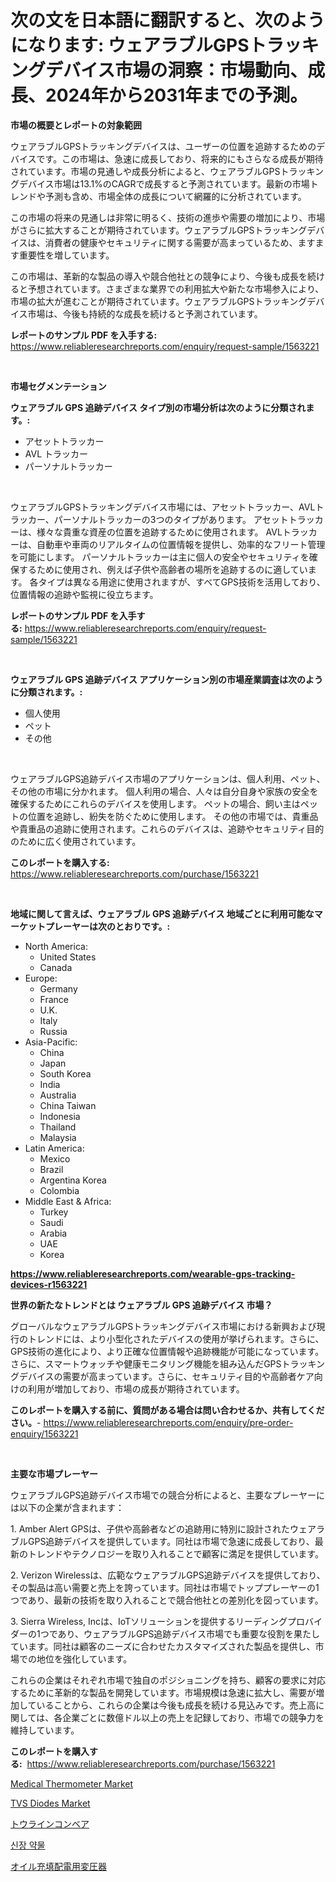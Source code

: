 <p><h1>次の文を日本語に翻訳すると、次のようになります: ウェアラブルGPSトラッキングデバイス市場の洞察：市場動向、成長、2024年から2031年までの予測。</h1></p><p><strong>市場の概要とレポートの対象範囲</strong></p>
<p><p>ウェアラブルGPSトラッキングデバイスは、ユーザーの位置を追跡するためのデバイスです。この市場は、急速に成長しており、将来的にもさらなる成長が期待されています。市場の見通しや成長分析によると、ウェアラブルGPSトラッキングデバイス市場は13.1%のCAGRで成長すると予測されています。最新の市場トレンドや予測も含め、市場全体の成長について網羅的に分析されています。</p><p>この市場の将来の見通しは非常に明るく、技術の進歩や需要の増加により、市場がさらに拡大することが期待されています。ウェアラブルGPSトラッキングデバイスは、消費者の健康やセキュリティに関する需要が高まっているため、ますます重要性を増しています。</p><p>この市場は、革新的な製品の導入や競合他社との競争により、今後も成長を続けると予想されています。さまざまな業界での利用拡大や新たな市場参入により、市場の拡大が進むことが期待されています。ウェアラブルGPSトラッキングデバイス市場は、今後も持続的な成長を続けると予測されています。</p></p>
<p><strong>レポートのサンプル PDF を入手する:</strong> <a href="https://www.reliableresearchreports.com/enquiry/request-sample/1563221">https://www.reliableresearchreports.com/enquiry/request-sample/1563221</a></p>
<p>&nbsp;</p>
<p><strong>市場セグメンテーション</strong></p>
<p><strong>ウェアラブル GPS 追跡デバイス タイプ別の市場分析は次のように分類されます。:</strong></p>
<p><ul><li>アセットトラッカー</li><li>AVL トラッカー</li><li>パーソナルトラッカー</li></ul></p>
<p>&nbsp;</p>
<p><p>ウェアラブルGPSトラッキングデバイス市場には、アセットトラッカー、AVLトラッカー、パーソナルトラッカーの3つのタイプがあります。 アセットトラッカーは、様々な貴重な資産の位置を追跡するために使用されます。 AVLトラッカーは、自動車や車両のリアルタイムの位置情報を提供し、効率的なフリート管理を可能にします。 パーソナルトラッカーは主に個人の安全やセキュリティを確保するために使用され、例えば子供や高齢者の場所を追跡するのに適しています。 各タイプは異なる用途に使用されますが、すべてGPS技術を活用しており、位置情報の追跡や監視に役立ちます。</p></p>
<p><strong>レポートのサンプル PDF を入手する:</strong>&nbsp;<a href="https://www.reliableresearchreports.com/enquiry/request-sample/1563221">https://www.reliableresearchreports.com/enquiry/request-sample/1563221</a></p>
<p>&nbsp;</p>
<p><strong> ウェアラブル GPS 追跡デバイス アプリケーション別の市場産業調査は次のように分類されます。:</strong></p>
<p><ul><li>個人使用</li><li>ペット</li><li>その他</li></ul></p>
<p>&nbsp;</p>
<p><p>ウェアラブルGPS追跡デバイス市場のアプリケーションは、個人利用、ペット、その他の市場に分かれます。 個人利用の場合、人々は自分自身や家族の安全を確保するためにこれらのデバイスを使用します。 ペットの場合、飼い主はペットの位置を追跡し、紛失を防ぐために使用します。 その他の市場では、貴重品や貴重品の追跡に使用されます。これらのデバイスは、追跡やセキュリティ目的のために広く使用されています。</p></p>
<p><strong>このレポートを購入する:</strong>&nbsp; <a href="https://www.reliableresearchreports.com/purchase/1563221">https://www.reliableresearchreports.com/purchase/1563221</a></p>
<p>&nbsp;</p>
<p><strong>地域に関して言えば、ウェアラブル GPS 追跡デバイス 地域ごとに利用可能なマーケットプレーヤーは次のとおりです。:</strong></p>
<p><ul>
    <li>
        North America:
        <ul>
            <li>United States</li>
            <li>Canada</li>
        </ul>
    </li>
    <li>
        Europe:
        <ul>
            <li>Germany</li>
            <li>France</li>
            <li>U.K.</li>
            <li>Italy</li>
            <li>Russia</li>
        </ul>
    </li>
    <li>
        Asia-Pacific:
        <ul>
            <li>China</li>
            <li>Japan</li>
            <li>South Korea</li>
            <li>India</li>
            <li>Australia</li>
            <li>China Taiwan</li>
            <li>Indonesia</li>
            <li>Thailand</li>
            <li>Malaysia</li>
        </ul>
    </li>
    <li>
        Latin America:
        <ul>
            <li>Mexico</li>
            <li>Brazil</li>
            <li>Argentina Korea</li>
            <li>Colombia</li>
        </ul>
    </li>
    <li>
        Middle East & Africa:
        <ul>
            <li>Turkey</li>
            <li>Saudi</li>
            <li>Arabia</li>
            <li>UAE</li>
            <li>Korea</li>
        </ul>
    </li>
    </ul></p>
<p><strong><a href="https://www.reliableresearchreports.com/wearable-gps-tracking-devices-r1563221">https://www.reliableresearchreports.com/wearable-gps-tracking-devices-r1563221</a></strong>&nbsp;</p>
<p><strong>世界の新たなトレンドとは ウェアラブル GPS 追跡デバイス 市場？</strong></p>
<p><p>グローバルなウェアラブルGPSトラッキングデバイス市場における新興および現行のトレンドには、より小型化されたデバイスの使用が挙げられます。さらに、GPS技術の進化により、より正確な位置情報や追跡機能が可能になっています。さらに、スマートウォッチや健康モニタリング機能を組み込んだGPSトラッキングデバイスの需要が高まっています。さらに、セキュリティ目的や高齢者ケア向けの利用が増加しており、市場の成長が期待されています。</p></p>
<p><strong>このレポートを購入する前に、質問がある場合は問い合わせるか、共有してください。</strong>- <a href="https://www.reliableresearchreports.com/enquiry/pre-order-enquiry/1563221">https://www.reliableresearchreports.com/enquiry/pre-order-enquiry/1563221</a></p>
<p>&nbsp;</p>
<p><strong>主要な市場プレーヤー</strong></p>
<p><p>ウェアラブルGPS追跡デバイス市場での競合分析によると、主要なプレーヤーには以下の企業が含まれます：</p><p>1. Amber Alert GPSは、子供や高齢者などの追跡用に特別に設計されたウェアラブルGPS追跡デバイスを提供しています。同社は市場で急速に成長しており、最新のトレンドやテクノロジーを取り入れることで顧客に満足を提供しています。</p><p>2. Verizon Wirelessは、広範なウェアラブルGPS追跡デバイスを提供しており、その製品は高い需要と売上を誇っています。同社は市場でトッププレーヤーの1つであり、最新の技術を取り入れることで競合他社との差別化を図っています。</p><p>3. Sierra Wireless, Incは、IoTソリューションを提供するリーディングプロバイダーの1つであり、ウェアラブルGPS追跡デバイス市場でも重要な役割を果たしています。同社は顧客のニーズに合わせたカスタマイズされた製品を提供し、市場での地位を強化しています。</p><p>これらの企業はそれぞれ市場で独自のポジショニングを持ち、顧客の要求に対応するために革新的な製品を開発しています。市場規模は急速に拡大し、需要が増加していることから、これらの企業は今後も成長を続ける見込みです。売上高に関しては、各企業ごとに数億ドル以上の売上を記録しており、市場での競争力を維持しています。</p></p>
<p><strong>このレポートを購入する:</strong>&nbsp;&nbsp;<a href="https://www.reliableresearchreports.com/purchase/1563221">https://www.reliableresearchreports.com/purchase/1563221</a></p>
<p><p><a href="https://github.com/mauripalmi/Market-Research-Report-List-3/blob/main/medical-thermometer-market.md">Medical Thermometer Market</a></p><p><a href="https://www.linkedin.com/pulse/tvs-diodes-market-furnishes-information-share-trends-growth-hnlne">TVS Diodes Market</a></p><p><a href="https://github.com/AylinBeier/Market-Research-Report-List-1/blob/main/710164965612.md">トウラインコンベア</a></p><p><a href="https://github.com/garnett961902/Market-Research-Report-List-1/blob/main/752233464201.md">신장 약물</a></p><p><a href="https://github.com/GregorioOKeefe2023/Market-Research-Report-List-1/blob/main/857243665613.md">オイル充填配電用変圧器</a></p></p>